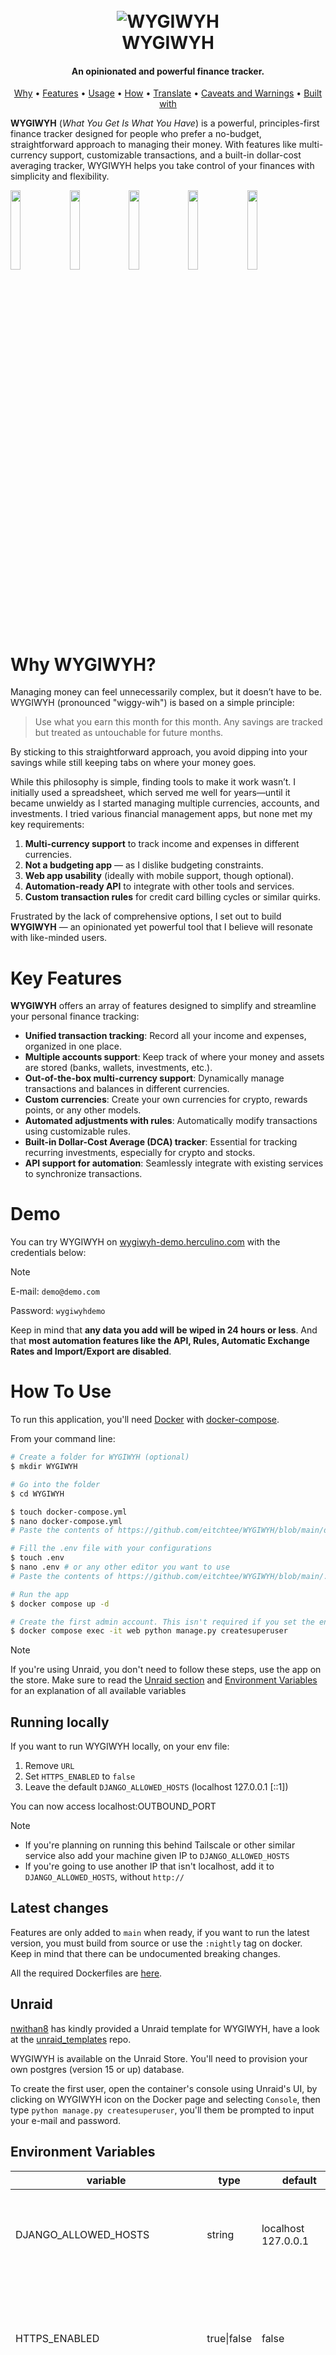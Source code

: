 <h1 align="center">
  <br>
  <img alt="WYGIWYH" title="WYGIWYH" src="./.github/img/logo.png" />
  <br>
  WYGIWYH
  <br>
</h1>

<h4 align="center">An opinionated and powerful finance tracker.</h4>

<p align="center">
  <a href="#why-wygiwyh">Why</a> •
  <a href="#key-features">Features</a> •
  <a href="#how-to-use">Usage</a> •
  <a href="#how-it-works">How</a> •
  <a href="#help-us-translate-wygiwyh">Translate</a> •
  <a href="#caveats-and-warnings">Caveats and Warnings</a> •
  <a href="#built-with">Built with</a>
</p>

**WYGIWYH** (_What You Get Is What You Have_) is a powerful, principles-first finance tracker designed for people who prefer a no-budget, straightforward approach to managing their money. With features like multi-currency support, customizable transactions, and a built-in dollar-cost averaging tracker, WYGIWYH helps you take control of your finances with simplicity and flexibility.

<img src=".github/img/monthly_view.png" width="18%"></img> <img src=".github/img/yearly.png" width="18%"></img> <img src=".github/img/networth.png" width="18%"></img> <img src=".github/img/calendar.png" width="18%"></img> <img src=".github/img/all_transactions.png" width="18%"></img> 

# Why WYGIWYH?
Managing money can feel unnecessarily complex, but it doesn’t have to be. WYGIWYH (pronounced "wiggy-wih") is based on a simple principle:

> Use what you earn this month for this month. Any savings are tracked but treated as untouchable for future months.

By sticking to this straightforward approach, you avoid dipping into your savings while still keeping tabs on where your money goes.

While this philosophy is simple, finding tools to make it work wasn’t. I initially used a spreadsheet, which served me well for years—until it became unwieldy as I started managing multiple currencies, accounts, and investments. I tried various financial management apps, but none met my key requirements:

1. **Multi-currency support** to track income and expenses in different currencies.
2. **Not a budgeting app** — as I dislike budgeting constraints.
3. **Web app usability** (ideally with mobile support, though optional).
4. **Automation-ready API** to integrate with other tools and services.
5. **Custom transaction rules** for credit card billing cycles or similar quirks.

Frustrated by the lack of comprehensive options, I set out to build **WYGIWYH** — an opinionated yet powerful tool that I believe will resonate with like-minded users.

# Key Features

**WYGIWYH** offers an array of features designed to simplify and streamline your personal finance tracking:

* **Unified transaction tracking**: Record all your income and expenses, organized in one place.
* **Multiple accounts support**: Keep track of where your money and assets are stored (banks, wallets, investments, etc.).
* **Out-of-the-box multi-currency support**: Dynamically manage transactions and balances in different currencies.
* **Custom currencies**: Create your own currencies for crypto, rewards points, or any other models.
* **Automated adjustments with rules**: Automatically modify transactions using customizable rules.
* **Built-in Dollar-Cost Average (DCA) tracker**: Essential for tracking recurring investments, especially for crypto and stocks.
* **API support for automation**: Seamlessly integrate with existing services to synchronize transactions.

# Demo

You can try WYGIWYH on [wygiwyh-demo.herculino.com](https://wygiwyh-demo.herculino.com/) with the credentials below:

> [!NOTE]
> E-mail: `demo@demo.com`
> 
> Password: `wygiwyhdemo`

Keep in mind that **any data you add will be wiped in 24 hours or less**. And that **most automation features like the API, Rules, Automatic Exchange Rates and Import/Export are disabled**.

# How To Use

To run this application, you'll need [Docker](https://docs.docker.com/engine/install/) with [docker-compose](https://docs.docker.com/compose/install/).

From your command line:

```bash
# Create a folder for WYGIWYH (optional)
$ mkdir WYGIWYH

# Go into the folder
$ cd WYGIWYH

$ touch docker-compose.yml
$ nano docker-compose.yml
# Paste the contents of https://github.com/eitchtee/WYGIWYH/blob/main/docker-compose.prod.yml and edit according to your needs

# Fill the .env file with your configurations
$ touch .env
$ nano .env # or any other editor you want to use
# Paste the contents of https://github.com/eitchtee/WYGIWYH/blob/main/.env.example and edit accordingly

# Run the app
$ docker compose up -d

# Create the first admin account. This isn't required if you set the enviroment variables: ADMIN_EMAIL and ADMIN_PASSWORD.
$ docker compose exec -it web python manage.py createsuperuser
```

> [!NOTE]
> If you're using Unraid, you don't need to follow these steps, use the app on the store. Make sure to read the [Unraid section](#unraid) and [Environment Variables](#environment-variables) for an explanation of all available variables

## Running locally

If you want to run WYGIWYH locally, on your env file:

1. Remove `URL`
2. Set `HTTPS_ENABLED` to `false`
3. Leave the default `DJANGO_ALLOWED_HOSTS` (localhost 127.0.0.1 [::1])

You can now access localhost:OUTBOUND_PORT

> [!NOTE]
> - If you're planning on running this behind Tailscale or other similar service also add your machine given IP to `DJANGO_ALLOWED_HOSTS`
> - If you're going to use another IP that isn't localhost, add it to `DJANGO_ALLOWED_HOSTS`, without `http://`


## Latest changes
Features are only added to `main` when ready, if you want to run the latest version, you must build from source or use the `:nightly` tag on docker. Keep in mind that there can be undocumented breaking changes.

All the required Dockerfiles are [here](https://github.com/eitchtee/WYGIWYH/tree/main/docker/prod).

## Unraid

[nwithan8](https://github.com/nwithan8) has kindly provided a Unraid template for WYGIWYH, have a look at the [unraid_templates](https://github.com/nwithan8/unraid_templates) repo.

WYGIWYH is available on the Unraid Store. You'll need to provision your own postgres (version 15 or up) database.

To create the first user, open the container's console using Unraid's UI, by clicking on WYGIWYH icon on the Docker page and selecting `Console`, then type `python manage.py createsuperuser`, you'll them be prompted to input your e-mail and password.

## Environment Variables

| variable                      | type        | default                           | explanation                                                                                                                                                                                                                              |
|-------------------------------|-------------|-----------------------------------|------------------------------------------------------------------------------------------------------------------------------------------------------------------------------------------------------------------------------------------|
| DJANGO_ALLOWED_HOSTS          | string      | localhost 127.0.0.1               | A list of space separated domains and IPs representing the host/domain names that WYGIWYH site can serve. [Click here](https://docs.djangoproject.com/en/5.1/ref/settings/#allowed-hosts) for more details                               |
| HTTPS_ENABLED                 | true\|false | false                             | Whether to use secure cookies. If this is set to true, the cookie will be marked as “secure”, which means browsers may ensure that the cookie is only sent under an HTTPS connection                                                     |
| URL                           | string      | http://localhost http://127.0.0.1 | A list of space separated domains and IPs (with the protocol) representing the trusted origins for unsafe requests (e.g. POST). [Click here](https://docs.djangoproject.com/en/5.1/ref/settings/#csrf-trusted-origins ) for more details |
| SECRET_KEY                    | string      | ""                                | This is used to provide cryptographic signing, and should be set to a unique, unpredictable value.                                                                                                                                       |
| DEBUG                         | true\|false | false                             | Turns DEBUG mode on or off, this is useful to gather more data about possible errors you're having. Don't use in production.                                                                                                             |
| SQL_DATABASE                  | string      | None *required                    | The name of your postgres database                                                                                                                                                                                                       |
| SQL_USER                      | string      | user                              | The username used to connect to your postgres database                                                                                                                                                                                   |
| SQL_PASSWORD                  | string      | password                          | The password used to connect to your postgres database                                                                                                                                                                                   |
| SQL_HOST                      | string      | localhost                         | The address used to connect to your postgres database                                                                                                                                                                                    |
| SQL_PORT                      | string      | 5432                              | The port used to connect to your postgres database                                                                                                                                                                                       |
| SESSION_EXPIRY_TIME           | int         | 2678400 (31 days)                 | The age of session cookies, in seconds. E.g. how long you will stay logged in                                                                                                                                                            |
| ENABLE_SOFT_DELETE            | true\|false | false                             | Whether to enable transactions soft delete, if enabled, deleted transactions will remain in the database. Useful for imports and avoiding duplicate entries.                                                                             |
| KEEP_DELETED_TRANSACTIONS_FOR | int         | 365                               | Time in days to keep soft deleted transactions for. If 0, will keep all transactions indefinitely. Only works if ENABLE_SOFT_DELETE is true.                                                                                             |
| TASK_WORKERS                  | int         | 1                                 | How many workers to have for async tasks. One should be enough for most use cases                                                                                                                                                        |
| DEMO                          | true\|false         | false                             | If demo mode is enabled.                                                                                                                                                                                                                 |
| ADMIN_EMAIL                   | string         | None                              | Automatically creates an admin account with this email. Must have `ADMIN_PASSWORD` also set.                                                                                                                                             |
| ADMIN_PASSWORD                | string         | None                              | Automatically creates an admin account with this password. Must have `ADMIN_EMAIL` also set.                                                                                                                                             |

## OIDC Configuration

WYGIWYH supports login via OpenID Connect (OIDC) through `django-allauth`. This allows users to authenticate using an external OIDC provider.

> [!NOTE]
> Currently only OpenID Connect is supported as a provider, open an issue if you need something else.

To configure OIDC, you need to set the following environment variables:

| Variable             | Description                                                                                                                                                                                                                                            |
|----------------------|--------------------------------------------------------------------------------------------------------------------------------------------------------------------------------------------------------------------------------------------------------|
| `OIDC_CLIENT_NAME`   | The name of the provider. will be displayed in the login page. Defaults to `OpenID Connect`                                                                                                                                                            |
| `OIDC_CLIENT_ID`     | The Client ID provided by your OIDC provider.                                                                                                                                                                                                          |
| `OIDC_CLIENT_SECRET` | The Client Secret provided by your OIDC provider.                                                                                                                                                                                                      |
| `OIDC_SERVER_URL`    | The base URL of your OIDC provider's discovery document or authorization server (e.g., `https://your-provider.com/auth/realms/your-realm`). `django-allauth` will use this to discover the necessary endpoints (authorization, token, userinfo, etc.). |
| `OIDC_ALLOW_SIGNUP`  | Allow the automatic creation of inexistent accounts on a successfull authentication. Defaults to `true`.                                                                                                                                               |

**Callback URL (Redirect URI):**

When configuring your OIDC provider, you will need to provide a callback URL (also known as a Redirect URI). For WYGIWYH, the default callback URL is:

`https://your.wygiwyh.domain/daa/accounts/oidc/<OIDC_CLIENT_NAME>/login/callback/`

Replace `https://your.wygiwyh.domain` with the actual URL where your WYGIWYH instance is accessible. And `<OIDC_CLIENT_NAME>` with the slugfied value set in OIDC_CLIENT_NAME or the default `openid-connect` if you haven't set this variable.

# How it works

Check out our [Wiki](https://github.com/eitchtee/WYGIWYH/wiki) for more information.

# Help us translate WYGIWYH!
<a href="https://translations.herculino.com/engage/wygiwyh/">
<img src="https://translations.herculino.com/widget/wygiwyh/open-graph.png" alt="Translation status" />
</a>

> [!NOTE]
> Login with your github account

# Caveats and Warnings

- I'm not an accountant, some terms and even calculations might be wrong. Make sure to open an issue if you see anything that could be improved.
- Pretty much all calculations are done at run time, this can lead to some performance degradation. On my personal instance, I have 3000+ transactions over 4+ years and 4000+ exchange rates, and load times average at around 500ms for each page, not bad overall.
- This isn't a budgeting or double-entry-accounting application, if you need those features there's a lot of options out there, if you really need them in WYGIWYH, open a discussion.

# Built with

WYGIWYH is possible thanks to a lot of amazing open source tools, to name a few:

* Django
* HTMX
* _hyperscript
* Procrastinate
* Bootstrap
* Tailwind
* Webpack
* PostgreSQL
* Django REST framework
* Alpine.js
